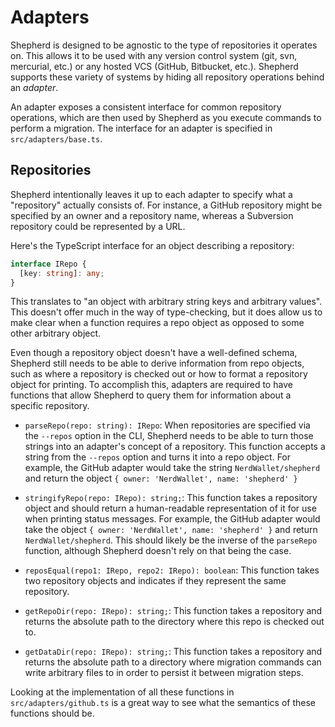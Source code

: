# Adapters

Shepherd is designed to be agnostic to the type of repositories it operates on. This allows it to be used with any version control system (git, svn, mercurial, etc.) or any hosted VCS (GitHub, Bitbucket, etc.). Shepherd supports these variety of systems by hiding all repository operations behind an *adapter*.

An adapter exposes a consistent interface for common repository operations, which are then used by Shepherd as you execute commands to perform a migration. The interface for an adapter is specified in `src/adapters/base.ts`.

## Repositories

Shepherd intentionally leaves it up to each adapter to specify what a "repository" actually consists of. For instance, a GitHub repository might be specified by an owner and a repository name, whereas a Subversion repository could be represented by a URL.

Here's the TypeScript interface for an object describing a repository:

```ts
interface IRepo {
  [key: string]: any;
}
```

This translates to "an object with arbitrary string keys and arbitrary values". This doesn't offer much in the way of type-checking, but it does allow us to make clear when a function requires a repo object as opposed to some other arbitrary object.

Even though a repository object doesn't have a well-defined schema, Shepherd still needs to be able to derive information from repo objects, such as where a repository is checked out or how to format a repository object for printing. To accomplish this, adapters are required to have functions that allow Shepherd to query them for information about a specific repository.

- `parseRepo(repo: string): IRepo`: When repositories are specified via the `--repos` option in the CLI, Shepherd needs to be able to turn those strings into an adapter's concept of a repository. This function accepts a string from the `--repos` option and turns it into a repo object. For example, the GitHub adapter would take the string `NerdWallet/shepherd` and return the object `{ owner: 'NerdWallet', name: 'shepherd' }`

- `stringifyRepo(repo: IRepo): string;`: This function takes a repository object and should return a human-readable representation of it for use when printing status messages. For example, the GitHub adapter would take the object `{ owner: 'NerdWallet', name: 'shepherd' }` and return `NerdWallet/shepherd`. This should likely be the inverse of the `parseRepo` function, although Shepherd doesn't rely on that being the case.

- `reposEqual(repo1: IRepo, repo2: IRepo): boolean`: This function takes two repository objects and indicates if they represent the same repository.

- `getRepoDir(repo: IRepo): string;`: This function takes a repository and returns the absolute path to the directory where this repo is checked out to.

- `getDataDir(repo: IRepo): string;`: This function takes a repository and returns the absolute path to a directory where migration commands can write arbitrary files to in order to persist it between migration steps.

Looking at the implementation of all these functions in `src/adapters/github.ts` is a great way to see what the semantics of these functions should be.